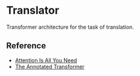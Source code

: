 # Translator
Transformer architecture for the task of translation.

## Reference

- [Attention Is All You Need](https://arxiv.org/abs/1706.03762)
- [The Annotated Transformer](https://nlp.seas.harvard.edu/annotated-transformer/)